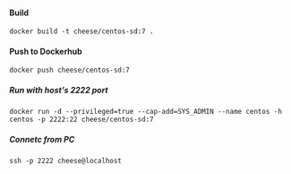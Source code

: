 #### Build
    docker build -t cheese/centos-sd:7 .

#### Push to Dockerhub
    docker push cheese/centos-sd:7

##### Run with host's 2222 port
    docker run -d --privileged=true --cap-add=SYS_ADMIN --name centos -h centos -p 2222:22 cheese/centos-sd:7

##### Connetc from PC
    ssh -p 2222 cheese@localhost
